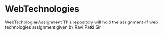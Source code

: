 # WebTechnologies
WebTechologiesAssignment
This repository will hold the assignment of web technologies assignment given by Ravi Patki Sir
